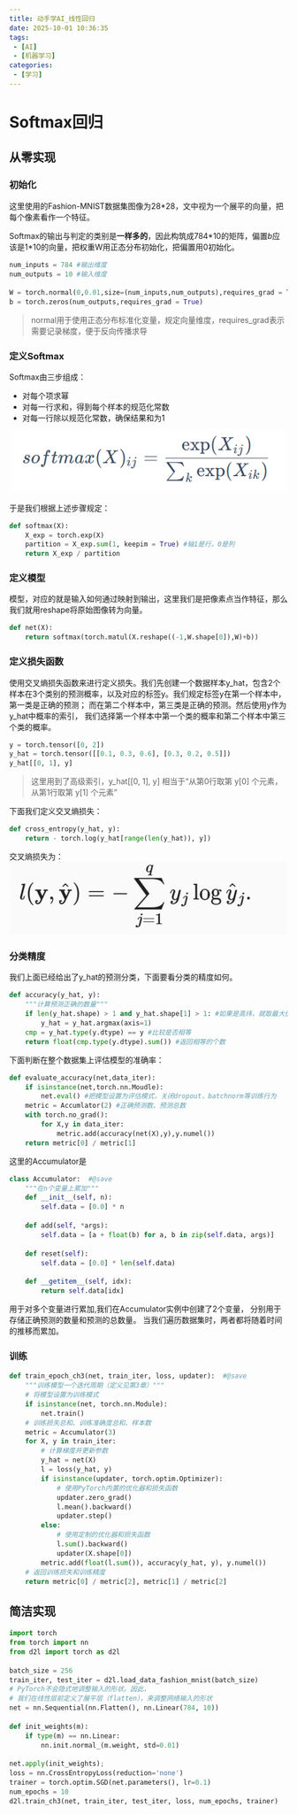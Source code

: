 ```yaml
---
title: 动手学AI_线性回归
date: 2025-10-01 10:36:35
tags: 
 - [AI]
 - [机器学习]
categories: 
 - [学习]
---
```

# Softmax回归
## 从零实现
### 初始化
这里使用的Fashion-MNIST数据集图像为28*28，文中视为一个展平的向量，把每个像素看作一个特征。

Softmax的输出与判定的类别是**一样多的**，因此构筑成784\*10的矩阵，偏置${b}$应该是1\*10的向量，把权重W用正态分布初始化，把偏置用0初始化。

``` python
num_inputs = 784 #输出维度
num_outputs = 10 #输入维度

W = torch.normal(0,0.01,size=(num_inputs,num_outputs),requires_grad = True)
b = torch.zeros(num_outputs,requires_grad = True)
```
> normal用于使用正态分布标准化变量，规定向量维度，requires_grad表示需要记录梯度，便于反向传播求导

### 定义Softmax

Softmax由三步组成：
- 对每个项求幂
- 对每一行求和，得到每个样本的规范化常数
- 对每一行除以规范化常数，确保结果和为1
  
 

![alt text](../images/image.png)


于是我们根据上述步骤规定：
```python
def softmax(X):
    X_exp = torch.exp(X)
    partition = X_exp.sum(1, keepim = True) #轴1是行，0是列
    return X_exp / partition
```

### 定义模型 
模型，对应的就是输入如何通过映射到输出，这里我们是把像素点当作特征，那么我们就用reshape将原始图像转为向量。

```py
def net(X):
    return softmax(torch.matul(X.reshape((-1,W.shape[0]),W)+b))
```

### 定义损失函数
使用交叉熵损失函数来进行定义损失。我们先创建一个数据样本y_hat，包含2个样本在3个类别的预测概率，以及对应的标签y。我们规定标签y在第一个样本中，第一类是正确的预测； 而在第二个样本中，第三类是正确的预测。然后使用y作为y_hat中概率的索引， 我们选择第一个样本中第一个类的概率和第二个样本中第三个类的概率。

```python
y = torch.tensor([0, 2])
y_hat = torch.tensor([[0.1, 0.3, 0.6], [0.3, 0.2, 0.5]])
y_hat[[0, 1], y]
```
>这里用到了高级索引，y_hat[[0, 1], y] 相当于“从第0行取第 y[0] 个元素，从第1行取第 y[1] 个元素”

下面我们定义交叉熵损失：

```py
def cross_entropy(y_hat, y):
    return - torch.log(y_hat[range(len(y_hat)), y])
```
交叉熵损失为：
![alt text](../images/动手学day1_crossloss.png)

### 分类精度
我们上面已经给出了y_hat的预测分类，下面要看分类的精度如何。

```py
def accuracy(y_hat, y):  
    """计算预测正确的数量"""
    if len(y_hat.shape) > 1 and y_hat.shape[1] > 1: #如果是高纬，就取最大值作为下标判断类别
        y_hat = y_hat.argmax(axis=1)
    cmp = y_hat.type(y.dtype) == y #比较是否相等
    return float(cmp.type(y.dtype).sum()) #返回相等的个数
```
下面判断在整个数据集上评估模型的准确率：
```py
def evaluate_accuracy(net,data_iter):
    if isinstance(net,torch.nn.Moudle):
        net.eval() #把模型设置为评估模式，关闭dropout，batchnorm等训练行为
    metric = Accumlator(2) #正确预测数、预测总数
    with torch.no_grad():
        for X,y in data_iter:
            metric.add(accuracy(net(X),y),y.numel())
    return metric[0] / metric[1]
```
这里的Accumulator是
```py
class Accumulator:  #@save
    """在n个变量上累加"""
    def __init__(self, n):
        self.data = [0.0] * n

    def add(self, *args):
        self.data = [a + float(b) for a, b in zip(self.data, args)]

    def reset(self):
        self.data = [0.0] * len(self.data)

    def __getitem__(self, idx):
        return self.data[idx]
```
用于对多个变量进行累加,我们在Accumulator实例中创建了2个变量， 分别用于存储正确预测的数量和预测的总数量。 当我们遍历数据集时，两者都将随着时间的推移而累加。

### 训练
```py
def train_epoch_ch3(net, train_iter, loss, updater):  #@save
    """训练模型一个迭代周期（定义见第3章）"""
    # 将模型设置为训练模式
    if isinstance(net, torch.nn.Module):
        net.train()
    # 训练损失总和、训练准确度总和、样本数
    metric = Accumulator(3)
    for X, y in train_iter:
        # 计算梯度并更新参数
        y_hat = net(X)
        l = loss(y_hat, y)
        if isinstance(updater, torch.optim.Optimizer):
            # 使用PyTorch内置的优化器和损失函数
            updater.zero_grad()
            l.mean().backward()
            updater.step()
        else:
            # 使用定制的优化器和损失函数
            l.sum().backward()
            updater(X.shape[0])
        metric.add(float(l.sum()), accuracy(y_hat, y), y.numel())
    # 返回训练损失和训练精度
    return metric[0] / metric[2], metric[1] / metric[2]
```

## 简洁实现
```py
import torch
from torch import nn
from d2l import torch as d2l

batch_size = 256
train_iter, test_iter = d2l.load_data_fashion_mnist(batch_size)
# PyTorch不会隐式地调整输入的形状。因此，
# 我们在线性层前定义了展平层（flatten），来调整网络输入的形状
net = nn.Sequential(nn.Flatten(), nn.Linear(784, 10))

def init_weights(m):
    if type(m) == nn.Linear:
        nn.init.normal_(m.weight, std=0.01)

net.apply(init_weights);
loss = nn.CrossEntropyLoss(reduction='none')
trainer = torch.optim.SGD(net.parameters(), lr=0.1)
num_epochs = 10
d2l.train_ch3(net, train_iter, test_iter, loss, num_epochs, trainer)
```